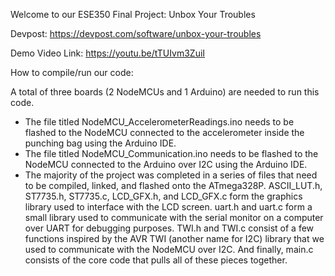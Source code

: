 Welcome to our ESE350 Final Project: Unbox Your Troubles

Devpost: https://devpost.com/software/unbox-your-troubles

Demo Video Link: https://youtu.be/tTUIvm3ZuiI

How to compile/run our code:

A total of three boards (2 NodeMCUs and 1 Arduino) are needed to run this code.
- The file titled NodeMCU_AccelerometerReadings.ino needs to be flashed to the NodeMCU connected to the accelerometer inside the punching bag using the Arduino IDE.
- The file titled NodeMCU_Communication.ino needs to be flashed to the NodeMCU connected to the Arduino over I2C using the Arduino IDE.
- The majority of the project was completed in a series of files that need to be compiled, linked, and flashed onto the ATmega328P. ASCII_LUT.h, ST7735.h, ST7735.c, LCD_GFX.h, and LCD_GFX.c form the graphics library used to interface with the LCD screen. uart.h and uart.c form a small library used to communicate with the serial monitor on a computer over UART for debugging purposes. TWI.h and TWI.c consist of a few functions inspired by the AVR TWI (another name for I2C) library that we used to communicate with the NodeMCU over I2C. And finally, main.c consists of the core code that pulls all of these pieces together.
